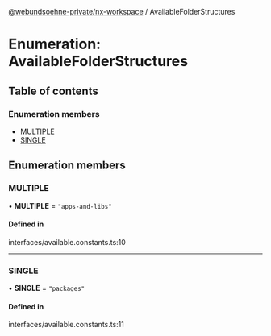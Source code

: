 [@webundsoehne-private/nx-workspace](../README.md) / AvailableFolderStructures

# Enumeration: AvailableFolderStructures

## Table of contents

### Enumeration members

- [MULTIPLE](AvailableFolderStructures.md#multiple)
- [SINGLE](AvailableFolderStructures.md#single)

## Enumeration members

### MULTIPLE

• **MULTIPLE** = `"apps-and-libs"`

#### Defined in

interfaces/available.constants.ts:10

---

### SINGLE

• **SINGLE** = `"packages"`

#### Defined in

interfaces/available.constants.ts:11

